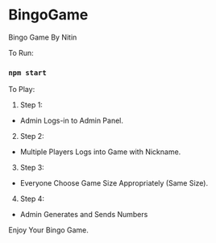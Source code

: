 # BingoGame
Bingo Game By Nitin

To Run:
### `npm start`

To Play:

1. Step 1:
  * Admin Logs-in to Admin Panel.
2. Step 2:
  * Multiple Players Logs into Game with Nickname.
3. Step 3:
  * Everyone Choose Game Size Appropriately (Same Size).
4. Step 4:
  * Admin Generates and Sends Numbers

Enjoy Your Bingo Game.
